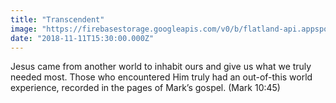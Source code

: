 ```yaml
---
title: "Transcendent"
image: "https://firebasestorage.googleapis.com/v0/b/flatland-api.appspot.com/o/series%2Fweb-jumbo.png?alt=media&token=4b816dbd-2f20-42bc-9b73-62ffbd7d404f"
date: "2018-11-11T15:30:00.000Z"
---
```

Jesus came from another world to inhabit ours and give us what we truly needed most. Those who encountered Him truly had an out-of-this world experience, recorded in the pages of Mark’s gospel. (Mark 10:45)